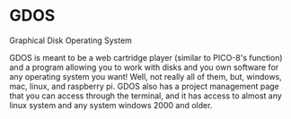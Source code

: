 # GDOS
Graphical Disk Operating System

GDOS is meant to be a web cartridge player (similar to PICO-8's function) and a program allowing you to work with disks and you own software for
any operating system you want! Well, not really all of them, but, windows, mac, linux, and raspberry pi. GDOS also has a project management page
that you can access through the terminal, and it has access to almost any linux system and any system windows 2000 and older.
